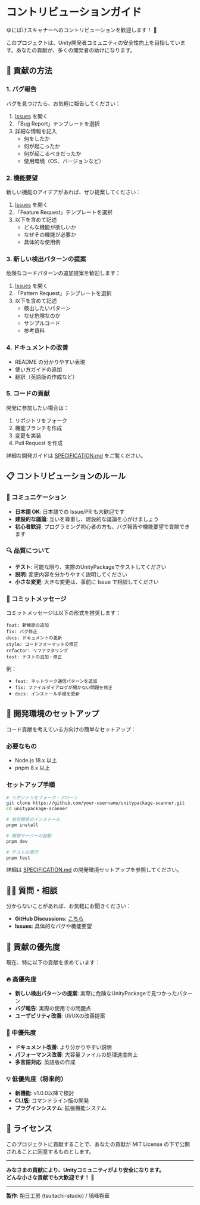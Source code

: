 # コントリビューションガイド

ゆにぱけスキャナーへのコントリビューションを歓迎します！ 🎉

このプロジェクトは、Unity開発者コミュニティの安全性向上を目指しています。あなたの貢献が、多くの開発者の助けになります。

## 🤝 貢献の方法

### 1. バグ報告

バグを見つけたら、お気軽に報告してください：

1. [Issues](https://github.com/sakuhanight/unitypackage-scanner/issues) を開く
2. 「Bug Report」テンプレートを選択
3. 詳細な情報を記入
   - 何をしたか
   - 何が起こったか
   - 何が起こるべきだったか
   - 使用環境（OS、バージョンなど）

### 2. 機能要望

新しい機能のアイデアがあれば、ぜひ提案してください：

1. [Issues](https://github.com/sakuhanight/unitypackage-scanner/issues) を開く
2. 「Feature Request」テンプレートを選択
3. 以下を含めて記述
   - どんな機能が欲しいか
   - なぜその機能が必要か
   - 具体的な使用例

### 3. 新しい検出パターンの提案

危険なコードパターンの追加提案を歓迎します：

1. [Issues](https://github.com/sakuhanight/unitypackage-scanner/issues) を開く
2. 「Pattern Request」テンプレートを選択
3. 以下を含めて記述
   - 検出したいパターン
   - なぜ危険なのか
   - サンプルコード
   - 参考資料

### 4. ドキュメントの改善

- README の分かりやすい表現
- 使い方ガイドの追加
- 翻訳（英語版の作成など）

### 5. コードの貢献

開発に参加したい場合は：

1. リポジトリをフォーク
2. 機能ブランチを作成
3. 変更を実装
4. Pull Request を作成

詳細な開発ガイドは [SPECIFICATION.md](SPECIFICATION.md) をご覧ください。

## 📋 コントリビューションのルール

### 💬 コミュニケーション

- **日本語 OK**: 日本語での Issue/PR も大歓迎です
- **建設的な議論**: 互いを尊重し、建設的な議論を心がけましょう
- **初心者歓迎**: プログラミング初心者の方も、バグ報告や機能要望で貢献できます

### 🔍 品質について

- **テスト**: 可能な限り、実際のUnityPackageでテストしてください
- **説明**: 変更内容を分かりやすく説明してください
- **小さな変更**: 大きな変更は、事前に Issue で相談してください

### 📝 コミットメッセージ

コミットメッセージは以下の形式を推奨します：

```
feat: 新機能の追加
fix: バグ修正
docs: ドキュメントの更新
style: コードフォーマットの修正
refactor: リファクタリング
test: テストの追加・修正
```

例：
- `feat: ネットワーク通信パターンを追加`
- `fix: ファイルダイアログが開かない問題を修正`
- `docs: インストール手順を更新`

## 🚀 開発環境のセットアップ

コード貢献を考えている方向けの簡単なセットアップ：

### 必要なもの
- Node.js 18.x 以上
- pnpm 8.x 以上

### セットアップ手順
```bash
# リポジトリをフォーク・クローン
git clone https://github.com/your-username/unitypackage-scanner.git
cd unitypackage-scanner

# 依存関係のインストール
pnpm install

# 開発サーバーの起動
pnpm dev

# テストの実行
pnpm test
```

詳細は [SPECIFICATION.md](SPECIFICATION.md) の開発環境セットアップを参照してください。

## 🙋‍♀️ 質問・相談

分からないことがあれば、お気軽にお聞きください：

- **GitHub Discussions**: [こちら](https://github.com/sakuhanight/unitypackage-scanner/discussions)
- **Issues**: 具体的なバグや機能要望

## 🎯 貢献の優先度

現在、特に以下の貢献を求めています：

### 🔥 高優先度
- **新しい検出パターンの提案**: 実際に危険なUnityPackageで見つかったパターン
- **バグ報告**: 実際の使用での問題点
- **ユーザビリティ改善**: UI/UXの改善提案

### 🔧 中優先度
- **ドキュメント改善**: より分かりやすい説明
- **パフォーマンス改善**: 大容量ファイルの処理速度向上
- **多言語対応**: 英語版の作成

### 💡 低優先度（将来的）
- **新機能**: v1.0.0以降で検討
- **CLI版**: コマンドライン版の開発
- **プラグインシステム**: 拡張機能システム

## 📄 ライセンス

このプロジェクトに貢献することで、あなたの貢献が MIT License の下で公開されることに同意するものとします。

---

**みなさまの貢献により、Unityコミュニティがより安全になります。**  
**どんな小さな貢献でも大歓迎です！ 🙏**

---

**製作**: 朔日工房 (tsuitachi-studio) / 鴇峰朔華